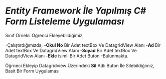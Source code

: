 # ***Entity Framework İle Yapılmış C# Form Listeleme Uygulaması***

Sınıf Örnekli Öğrenci Ekleyebildiğimiz,

-Çalıştırdığımızda;
  -**Okul No** Bir Adet textBox Ve DatagridView Alanı
  -**Ad** Bir Adet textBox Ve DatagridView Alanı
  -**Soyad** Bir Adet textBox Ve DatagridView Alanı
  -**Ekle** isimli Bir Adet Buton 
-Bulunmakta.

Öğrneci Ekleyip Datagridview Üzerindeki **Sil** Adlı Buton İle Silebildiğimiz,
Basit Bir Form Uygulaması
